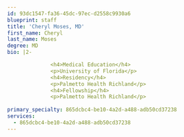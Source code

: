 ```yaml
---
id: 93dc1547-fa36-45dc-97ec-d2558c9930a6
blueprint: staff
title: 'Cheryl Moses, MD'
first_name: Cheryl
last_name: Moses
degree: MD
bio: |2-

              <h4>Medical Education</h4>
              <p>University of Florida</p>
              <h4>Residency</h4>
              <p>Palmetto Health Richland</p>
              <h4>Fellowship</h4>
              <p>Palmetto Health Richland</p>
          
primary_specialty: 865dcbc4-be10-4a2d-a488-adb50cd37238
services:
  - 865dcbc4-be10-4a2d-a488-adb50cd37238
---
```

